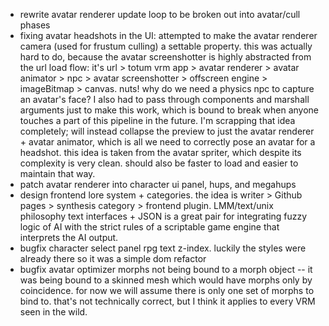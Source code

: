 - rewrite avatar renderer update loop to be broken out into avatar/cull phases
- fixing avatar headshots in the UI: attempted to make the avatar renderer camera (used for frustum culling) a settable property. this was actually hard to do, because the avatar screenshotter is highly abstracted from the url load flow: it's url > totum vrm app > avatar renderer > avatar animator > npc > avatar screenshotter > offscreen engine > imageBitmap > canvas. nuts! why do we need a physics npc to capture an avatar's face? I also had to pass through components and marshall arguments just to make this work, which is bound to break when anyone touches a part of this pipeline in the future. I'm scrapping that idea completely; will instead collapse the preview to just the avatar renderer + avatar animator, which is all we need to correctly pose an avatar for a headshot. this idea is taken from the avatar spriter, which despite its complexity is very clean. should also be faster to load and easier to maintain that way.
- patch avatar renderer into character ui panel, hups, and megahups
- design frontend lore system + categories. the idea is writer > Github pages > synthesis category > frontend plugin. LMM/text/unix philosophy text interfaces + JSON is a great pair for integrating fuzzy logic of AI with the strict rules of a scriptable game engine that interprets the AI output.
- bugfix character select panel rpg text z-index. luckily the styles were already there so it was a simple dom refactor
- bugfix avatar optimizer morphs not being bound to a morph object -- it was being bound to a skinned mesh which would have morphs only by coincidence. for now we will assume there is only one set of morphs to bind to. that's not technically correct, but I think it applies to every VRM seen in the wild.